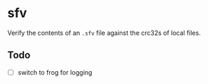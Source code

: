 # sfv

Verify the contents of an `.sfv` file against the crc32s of local files.

## Todo

- [ ] switch to frog for logging
